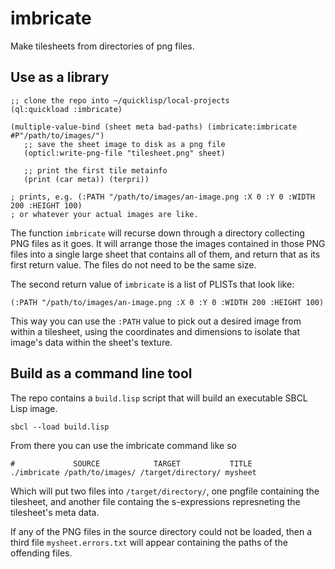# imbricate

Make tilesheets from directories of png files.

## Use as a library

    ;; clone the repo into ~/quicklisp/local-projects
    (ql:quickload :imbricate) 
    
    (multiple-value-bind (sheet meta bad-paths) (imbricate:imbricate #P"/path/to/images/")
       ;; save the sheet image to disk as a png file
       (opticl:write-png-file "tilesheet.png" sheet)
   
       ;; print the first tile metainfo 
       (print (car meta)) (terpri))
       
    ; prints, e.g. (:PATH "/path/to/images/an-image.png :X 0 :Y 0 :WIDTH 200 :HEIGHT 100)
    ; or whatever your actual images are like. 
    
    
The function `imbricate` will recurse down through a directory
collecting PNG files as it goes. It will arrange those the images
contained in those PNG files into a single large sheet that contains
all of them, and return that as its first return value.  The files do
not need to be the same size. 

The second return value of `imbricate` is a list of PLISTs that look like:


    (:PATH "/path/to/images/an-image.png :X 0 :Y 0 :WIDTH 200 :HEIGHT 100)
    
This way you can use the `:PATH` value to pick out a desired image
from within a tilesheet, using the coordinates and dimensions to
isolate that image's data within the sheet's texture.

## Build as a command line tool

The repo contains a `build.lisp` script that will build an executable
SBCL Lisp image. 

    sbcl --load build.lisp
    
From there you can use the imbricate command like so

    #             SOURCE            TARGET           TITLE
    ./imbricate /path/to/images/ /target/directory/ mysheet

Which will put two files into `/target/directory/`, one pngfile
containing the tilesheet, and another file containg the s-expressions
represneting the tilesheet's meta data. 

If any of the PNG files in the source directory could not be loaded,
then a third file `mysheet.errors.txt` will appear containing the
paths of the offending files.
